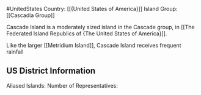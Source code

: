 #UnitedStates
Country: [[{United States of America}]]
Island Group: [[Cascadia Group]]

Cascade Island is a moderately sized island in the Cascade group, in [[The Federated Island Republics of {The United States of America}]].

Like the larger [[Metridium Island]], Cascade Island receives frequent rainfall

## US District Information

Aliased Islands:
Number of Representatives: